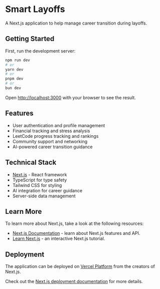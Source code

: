 # Smart Layoffs

A Next.js application to help manage career transition during layoffs.

## Getting Started

First, run the development server:

```bash
npm run dev
# or
yarn dev
# or
pnpm dev
# or
bun dev
```

Open [http://localhost:3000](http://localhost:3000) with your browser to see the result.

## Features

- User authentication and profile management
- Financial tracking and stress analysis
- LeetCode progress tracking and rankings
- Community support and networking
- AI-powered career transition guidance

## Technical Stack

- [Next.js](https://nextjs.org) - React framework
- TypeScript for type safety
- Tailwind CSS for styling
- AI integration for career guidance
- Server-side data management

## Learn More

To learn more about Next.js, take a look at the following resources:

- [Next.js Documentation](https://nextjs.org/docs) - learn about Next.js features and API.
- [Learn Next.js](https://nextjs.org/learn) - an interactive Next.js tutorial.

## Deployment

The application can be deployed on [Vercel Platform](https://vercel.com/new) from the creators of Next.js.

Check out the [Next.js deployment documentation](https://nextjs.org/docs/app/building-your-application/deploying) for more details.
